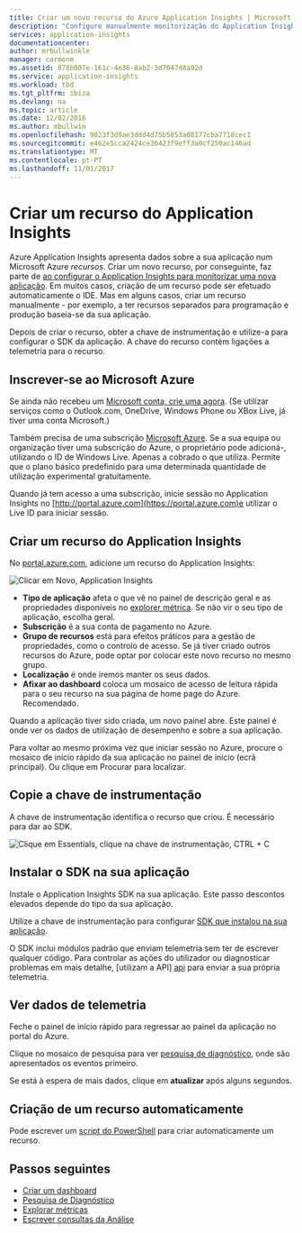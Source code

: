 ```yaml
---
title: Criar um novo recurso do Azure Application Insights | Microsoft Docs
description: "Configure manualmente monitorização do Application Insights para uma nova aplicação em direto."
services: application-insights
documentationcenter: 
author: mrbullwinkle
manager: carmonm
ms.assetid: 878b007e-161c-4e36-8ab2-3d7047d8a92d
ms.service: application-insights
ms.workload: tbd
ms.tgt_pltfrm: ibiza
ms.devlang: na
ms.topic: article
ms.date: 12/02/2016
ms.author: mbullwin
ms.openlocfilehash: 9023f3d9ae3ddd4d75b5853a08177cba7718cec1
ms.sourcegitcommit: e462e5cca2424ce36423f9eff3a0cf250ac146ad
ms.translationtype: MT
ms.contentlocale: pt-PT
ms.lasthandoff: 11/01/2017
---
```

# <a name="create-an-application-insights-resource"></a>Criar um recurso do Application Insights
Azure Application Insights apresenta dados sobre a sua aplicação num Microsoft Azure *recursos*. Criar um novo recurso, por conseguinte, faz parte de [ao configurar o Application Insights para monitorizar uma nova aplicação][start]. Em muitos casos, criação de um recurso pode ser efetuado automaticamente o IDE. Mas em alguns casos, criar um recurso manualmente - por exemplo, a ter recursos separados para programação e produção baseia-se da sua aplicação.

Depois de criar o recurso, obter a chave de instrumentação e utilize-a para configurar o SDK da aplicação. A chave do recurso contém ligações a telemetria para o recurso.

## <a name="sign-up-to-microsoft-azure"></a>Inscrever-se ao Microsoft Azure
Se ainda não recebeu um [Microsoft conta, crie uma agora](http://live.com). (Se utilizar serviços como o Outlook.com, OneDrive, Windows Phone ou XBox Live, já tiver uma conta Microsoft.)

Também precisa de uma subscrição [Microsoft Azure](http://azure.com). Se a sua equipa ou organização tiver uma subscrição do Azure, o proprietário pode adicioná-, utilizando o ID de Windows Live. Apenas a cobrado o que utiliza. Permite que o plano básico predefinido para uma determinada quantidade de utilização experimental gratuitamente.

Quando já tem acesso a uma subscrição, inicie sessão no Application Insights no [http://portal.azure.com](https://portal.azure.com)e utilizar o Live ID para iniciar sessão.

## <a name="create-an-application-insights-resource"></a>Criar um recurso do Application Insights
No [portal.azure.com](https://portal.azure.com), adicione um recurso do Application Insights:

![Clicar em Novo, Application Insights](./media/app-insights-create-new-resource/01-new.png)

* **Tipo de aplicação** afeta o que vê no painel de descrição geral e as propriedades disponíveis no [explorer métrica][metrics]. Se não vir o seu tipo de aplicação, escolha geral.
* **Subscrição** é a sua conta de pagamento no Azure.
* **Grupo de recursos** está para efeitos práticos para a gestão de propriedades, como o controlo de acesso. Se já tiver criado outros recursos do Azure, pode optar por colocar este novo recurso no mesmo grupo.
* **Localização** é onde iremos manter os seus dados.
* **Afixar ao dashboard** coloca um mosaico de acesso de leitura rápida para o seu recurso na sua página de home page do Azure. Recomendado.

Quando a aplicação tiver sido criada, um novo painel abre. Este painel é onde ver os dados de utilização de desempenho e sobre a sua aplicação. 

Para voltar ao mesmo próxima vez que iniciar sessão no Azure, procure o mosaico de início rápido da sua aplicação no painel de início (ecrã principal). Ou clique em Procurar para localizar.

## <a name="copy-the-instrumentation-key"></a>Copie a chave de instrumentação
A chave de instrumentação identifica o recurso que criou. É necessário para dar ao SDK.

![Clique em Essentials, clique na chave de instrumentação, CTRL + C](./media/app-insights-create-new-resource/02-props.png)

## <a name="install-the-sdk-in-your-app"></a>Instalar o SDK na sua aplicação
Instale o Application Insights SDK na sua aplicação. Este passo descontos elevados depende do tipo da sua aplicação. 

Utilize a chave de instrumentação para configurar [SDK que instalou na sua aplicação][start].

O SDK inclui módulos padrão que enviam telemetria sem ter de escrever qualquer código. Para controlar as ações do utilizador ou diagnosticar problemas em mais detalhe, [utilizam a API] [ api] para enviar a sua própria telemetria.

## <a name="monitor"></a>Ver dados de telemetria
Feche o painel de início rápido para regressar ao painel da aplicação no portal do Azure.

Clique no mosaico de pesquisa para ver [pesquisa de diagnóstico][diagnostic], onde são apresentados os eventos primeiro. 

Se está à espera de mais dados, clique em **atualizar** após alguns segundos.

## <a name="creating-a-resource-automatically"></a>Criação de um recurso automaticamente
Pode escrever um [script do PowerShell](app-insights-powershell.md) para criar automaticamente um recurso.

## <a name="next-steps"></a>Passos seguintes
* [Criar um dashboard](app-insights-dashboards.md)
* [Pesquisa de Diagnóstico](app-insights-diagnostic-search.md)
* [Explorar métricas](app-insights-metrics-explorer.md)
* [Escrever consultas da Análise](app-insights-analytics.md)

<!--Link references-->

[api]: app-insights-api-custom-events-metrics.md
[diagnostic]: app-insights-diagnostic-search.md
[metrics]: app-insights-metrics-explorer.md
[start]: app-insights-overview.md

